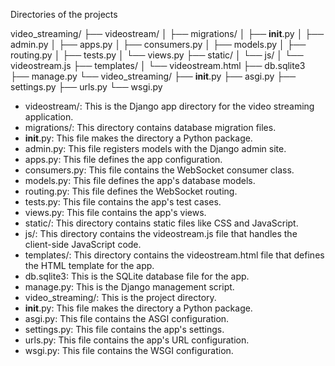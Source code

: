 Directories of the projects

video_streaming/
├── videostream/
│   ├── migrations/
│   ├── __init__.py
│   ├── admin.py
│   ├── apps.py
│   ├── consumers.py
│   ├── models.py
│   ├── routing.py
│   ├── tests.py
│   └── views.py
├── static/
│   └── js/
│       └── videostream.js
├── templates/
│   └── videostream.html
├── db.sqlite3
├── manage.py
└── video_streaming/
    ├── __init__.py
    ├── asgi.py
    ├── settings.py
    ├── urls.py
    └── wsgi.py


* videostream/: This is the Django app directory for the video streaming application.
* migrations/: This directory contains database migration files.
* __init__.py: This file makes the directory a Python package.
* admin.py: This file registers models with the Django admin site.
* apps.py: This file defines the app configuration.
* consumers.py: This file contains the WebSocket consumer class.
* models.py: This file defines the app's database models.
* routing.py: This file defines the WebSocket routing.
* tests.py: This file contains the app's test cases.
* views.py: This file contains the app's views.
* static/: This directory contains static files like CSS and JavaScript.
* js/: This directory contains the videostream.js file that handles the client-side JavaScript code.
* templates/: This directory contains the videostream.html file that defines the HTML template for the app.
* db.sqlite3: This is the SQLite database file for the app.
* manage.py: This is the Django management script.
* video_streaming/: This is the project directory.
* __init__.py: This file makes the directory a Python package.
* asgi.py: This file contains the ASGI configuration.
* settings.py: This file contains the app's settings.
* urls.py: This file contains the app's URL configuration.
* wsgi.py: This file contains the WSGI configuration.
